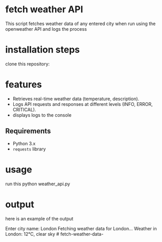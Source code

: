 # fetch weather API #
This script fetches weather data of any entered city when run using the openweather API and logs the process

# installation steps #
clone this repository:

# features #
- Retrieves real-time weather data (temperature, description).
- Logs API requests and responses at different levels (INFO, ERROR, CRITICAL).
- displays logs to the console 

## Requirements
- Python 3.x
- `requests` library

# usage #
 run  this python weather_api.py

 # output #
here is an example of the output

Enter city name: London
Fetching weather data for London...
Weather in London: 12°C, clear sky
#   f e t c h - w e a t h e r - d a t a - 
 
 
